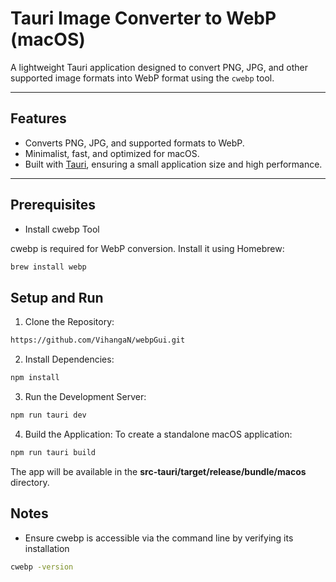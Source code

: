 # Tauri Image Converter to WebP (macOS)

A lightweight Tauri application designed to convert PNG, JPG, and other supported image formats into WebP format using the `cwebp` tool.

---

## Features

- Converts PNG, JPG, and supported formats to WebP.
- Minimalist, fast, and optimized for macOS.
- Built with [Tauri](https://tauri.app/), ensuring a small application size and high performance.

---
## Prerequisites
* Install cwebp Tool

 cwebp is required for WebP conversion. Install it using Homebrew:
```bash
brew install webp
```
## Setup and Run

1. Clone the Repository:
```bash
https://github.com/VihangaN/webpGui.git
```
2. Install Dependencies:
```bash
npm install
```
3. Run the Development Server:
```bash
npm run tauri dev
```
4. Build the Application: To create a standalone macOS application:
```bash
npm run tauri build
```
The app will be available in the **src-tauri/target/release/bundle/macos** directory.

## Notes
* Ensure cwebp is accessible via the command line by verifying its installation
```bash
cwebp -version
```